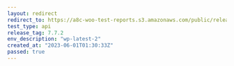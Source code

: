 ```yaml
---
layout: redirect
redirect_to: https://a8c-woo-test-reports.s3.amazonaws.com/public/release/7.7.2/wp-latest-2/api/index.html
test_type: api
release_tag: 7.7.2
env_description: "wp-latest-2"
created_at: "2023-06-01T01:30:33Z"
passed: true
---
```

